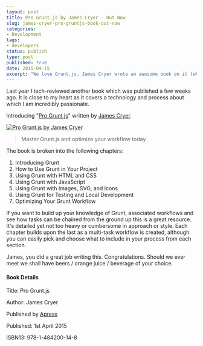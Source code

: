 ```yaml
---
layout: post
title: Pro Grunt.js by James Cryer - Out Now
slug: james-cryer-pro-gruntjs-book-out-now
categories:
- Development
tags:
- developers
status: publish
type: post
published: true
date: 2015-04-15
excerpt: "We love Grunt.js. James Cryer wrote an awesome book on it (which Matt Gifford tech reviewed). It's out now. Buy it."
---
```


Last year I tech-reviewed another book which was published a few weeks ago. It is close to my heart as it covers a technology and process about which I am incredibly passionate.

Introducing "<a href="http://www.apress.com/9781484200148?gtmf=c" target="_blank">Pro Grunt.js</a>" written by <a href="http://www.jamescryer.com" target="_blank">James Cryer</a>.

<a href="http://www.apress.com/9781484200148?gtmf=c" target="_blank">
<img src="http://www.apress.com/media/catalog/product/cache/9/image/9df78eab33525d08d6e5fb8d27136e95/A/9/A9781484200148-3d.png" alt="Pro Grunt.js by James Cryer" title="Pro Grunt.js by James Cryer" />
</a>


<blockquote>Master Grunt.js and optimize your workflow today</blockquote>


The book is broken into the following chapters:

1. Introducing Grunt
2. How to Use Grunt in Your Project
3. Using Grunt with HTML and CSS
4. Using Grunt with JavaScript
5. Using Grunt with Images, SVG, and Icons
6. Using Grunt for Testing and Local Development
7. Optimizing Your Grunt Workflow


If you want to build up your knowledge of Grunt, associated workflows and see how tasks can be chained from the ground up this is a great resource. It's detailed yet not too heavy or cumbersome in approach or style. Each chapter builds upon the last as a multi-task workflow is created, although you can easily pick and choose what to include in your process from each section.

James, you did a great job writing this. Congratulations. Should we ever meet we shall have beers / orange juice / beverage of your choice.


#### Book Details

Title: Pro Grunt.js

Author: James Cryer

Published by <a title="Apress" href="http://www.apress.com/" target="_blank">Apress</a>

Published: 1st April 2015

ISBN13: 978-1-484200-14-8
